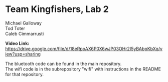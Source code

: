 # Team Kingfishers, Lab 2
Michael Galloway  
Tod Toter  
Caleb Cimmarrusti  

**Video Link:**  
https://drive.google.com/file/d/18eRpoAX6P0X6wJP03OHr2I5yBAbpKbXq/view?usp=sharing   

The bluetooth code can be found in the main repository.  
The wifi code is in the subrepository "wifi" with instructions in the README for that repository.  
